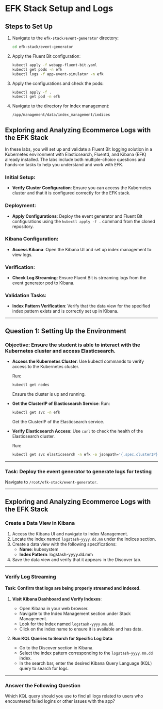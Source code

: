 
# EFK Stack Setup and Logs

## Steps to Set Up

1. Navigate to the `efk-stack/event-generator` directory:

   ```bash
   cd efk-stack/event-generator
   ```

2. Apply the Fluent Bit configuration:

   ```bash
   kubectl apply -f webapp-fluent-bit.yaml
   kubectl get pods -n efk
   kubectl logs -f app-event-simulator -n efk
   ```

3. Apply the configurations and check the pods:

   ```bash
   kubectl apply -f .
   kubectl get pod -n efk
   ```

4. Navigate to the directory for index management:

   ```bash
   /app/management/data/index_management/indices
   ```

## Exploring and Analyzing Ecommerce Logs with the EFK Stack

In these labs, you will set up and validate a Fluent Bit logging solution in a Kubernetes environment with Elasticsearch, Fluentd, and Kibana (EFK) already installed. The labs include both multiple-choice questions and hands-on tasks to help you understand and work with EFK.

### Initial Setup:

- **Verify Cluster Configuration**: Ensure you can access the Kubernetes cluster and that it is configured correctly for the EFK stack.

### Deployment:

- **Apply Configurations**: Deploy the event generator and Fluent Bit configurations using the `kubectl apply -f .` command from the cloned repository.

### Kibana Configuration:

- **Access Kibana**: Open the Kibana UI and set up index management to view logs.

### Verification:

- **Check Log Streaming**: Ensure Fluent Bit is streaming logs from the event generator pod to Kibana.

### Validation Tasks:

- **Index Pattern Verification**: Verify that the data view for the specified index pattern exists and is correctly set up in Kibana.

---

## Question 1: Setting Up the Environment

### Objective: Ensure the student is able to interact with the Kubernetes cluster and access Elasticsearch.

- **Access the Kubernetes Cluster**: Use kubectl commands to verify access to the Kubernetes cluster.
  
  Run:

  ```bash
  kubectl get nodes
  ```

  Ensure the cluster is up and running.

- **Get the ClusterIP of Elasticsearch Service**: Run:

  ```bash
  kubectl get svc -n efk
  ```

  Get the ClusterIP of the Elasticsearch service.

- **Verify Elasticsearch Access**: Use `curl` to check the health of the Elasticsearch cluster.

  Run:

  ```bash
  kubectl get svc elasticsearch -n efk -o jsonpath='{.spec.clusterIP}' | xargs -I {} curl -X GET "http://{}:9200/_cluster/health?pretty"
  ```

---

### Task: Deploy the event generator to generate logs for testing

Navigate to `/root/efk-stack/event-generator`.

---

## Exploring and Analyzing Ecommerce Logs with the EFK Stack

### Create a Data View in Kibana

1. Access the Kibana UI and navigate to Index Management.
2. Locate the index named `logstash-yyyy.dd.mm` under the Indices section.
3. Create a data view with the following specifications:
   - **Name**: kubesystem
   - **Index Pattern**: logstash-yyyy.dd.mm
4. Save the data view and verify that it appears in the Discover tab.

---

### Verify Log Streaming

#### Task: Confirm that logs are being properly streamed and indexed.

1. **Visit Kibana Dashboard and Verify Indexes**:
   - Open Kibana in your web browser.
   - Navigate to the Index Management section under Stack Management.
   - Look for the Index named `logstash-yyyy.mm.dd`.
   - Click on the index name to ensure it is available and has data.

2. **Run KQL Queries to Search for Specific Log Data**:
   - Go to the Discover section in Kibana.
   - Select the index pattern corresponding to the `logstash-yyyy.mm.dd` index.
   - In the search bar, enter the desired Kibana Query Language (KQL) query to search for logs.

---

### Answer the Following Question

Which KQL query should you use to find all logs related to users who encountered failed logins or other issues with the app?

